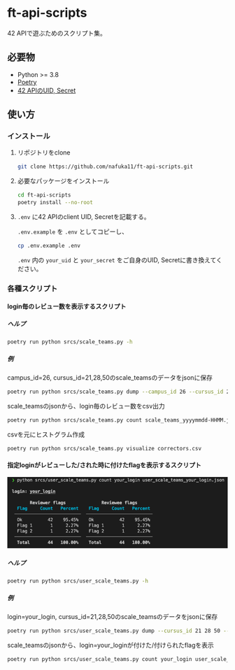 # ft-api-scripts

42 APIで遊ぶためのスクリプト集。

## 必要物

- Python >= 3.8
- [Poetry](https://python-poetry.org/docs/)
- [42 APIのUID, Secret](https://api.intra.42.fr/apidoc/guides/getting_started)

## 使い方

### インストール

1. リポジトリをclone

   ```bash
   git clone https://github.com/nafuka11/ft-api-scripts.git
   ```

1. 必要なパッケージをインストール

   ```bash
   cd ft-api-scripts
   poetry install --no-root
   ```

1. `.env` に42 APIのclient UID, Secretを記載する。

   `.env.example` を `.env` としてコピーし、
   ```bash
   cp .env.example .env
   ```
   `.env` 内の `your_uid` と `your_secret` をご自身のUID, Secretに書き換えてください。

### 各種スクリプト

#### login毎のレビュー数を表示するスクリプト

##### ヘルプ

```bash
poetry run python srcs/scale_teams.py -h
```

##### 例

campus_id=26, cursus_id=21,28,50のscale_teamsのデータをjsonに保存

```bash
poetry run python srcs/scale_teams.py dump --campus_id 26 --cursus_id 21 28 50
```

scale_teamsのjsonから、login毎のレビュー数をcsv出力

```bash
poetry run python srcs/scale_teams.py count scale_teams_yyyymmdd-HHMM.json
```

csvを元にヒストグラム作成

```
poetry run python srcs/scale_teams.py visualize correctors.csv
```

#### 指定loginがレビューした/された時に付けたflagを表示するスクリプト

![screenshot](docs/user_scale_teams.png)

##### ヘルプ

```bash
poetry run python srcs/user_scale_teams.py -h
```

##### 例

login=your_login, cursus_id=21,28,50のscale_teamsのデータをjsonに保存

```bash
poetry run python srcs/user_scale_teams.py dump --cursus_id 21 28 50 -- your_login
```

scale_teamsのjsonから、login=your_loginが付けた/付けられたflagを表示

```bash
poetry run python srcs/user_scale_teams.py count your_login user_scale_teams_your_login_yyyymmdd-HHMM.json
```

